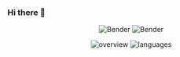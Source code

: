 ### Hi there 👋

<p align="center">
  <img src="https://github.com/kilincihsan/kilincihsan/assets/114214992/62154901-b1a5-4662-a159-1c3db5f6a76b" alt="Bender">
  <img src="https://github.com/kilincihsan/kilincihsan/assets/114214992/8dbf0d72-4f8e-4c1a-a6f5-b0c3e138b75e" alt="Bender">
</p>

<p align="center">
  <img src="https://github.com/kilincihsan/kilincihsan/assets/114214992/26c2a079-47b6-4af4-9d19-62097b27fef4" alt="overview">
  <img src="https://github.com/kilincihsan/kilincihsan/assets/114214992/27e0bbb3-d188-4e88-8ec0-578bc841edd4" alt="languages">
</p>

